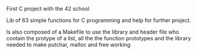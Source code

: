 First C project with the 42 school

Lib of 63 simple functions for C programming and help for further project.

Is also composed of a Makefile to use the library and header file who contain the protype of a list, all the the function prototypes
and the library needed to make putchar, malloc and free working